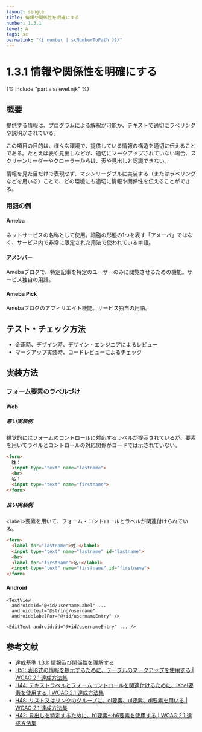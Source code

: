 ```yaml
---
layout: single
title: 情報や関係性を明確にする
number: 1.3.1
level: A
tags: sc
permalink: "{{ number | scNumberToPath }}/"
---
```


# 1.3.1 情報や関係性を明確にする

{% include "partials/level.njk" %}

## 概要

提供する情報は、プログラムによる解釈が可能か、テキストで適切にラベリングや説明がされている。

この項目の目的は、様々な環境で、提供している情報の構造を適切に伝えることである。たとえば表や見出しなどが、適切にマークアップされていない場合、スクリーンリーダーやクローラーからは、表や見出しと認識できない。

情報を見た目だけで表現せず、マシンリーダブルに実装する（またはラベリングなどを用いる）ことで、どの環境にも適切に情報や関係性を伝えることができる。

### 用語の例

#### Ameba

ネットサービスの名称として使用。細胞の形態の1つを表す「アメーバ」ではなく、サービス内で非常に限定された用法で使われている単語。

#### アメンバー

Amebaブログで、特定記事を特定のユーザーのみに閲覧させるための機能。サービス独自の用語。

#### Ameba Pick

Amebaブログのアフィリエイト機能。サービス独自の用語。

## テスト・チェック方法

- 企画時、デザイン時、デザイン・エンジニアによるレビュー
- マークアップ実装時、コードレビューによるチェック

## 実装方法

### フォーム要素のラベルづけ

#### Web

##### 悪い実装例

視覚的にはフォームのコントロールに対応するラベルが提示されているが、要素を用いてラベルとコントロールの対応関係がコードでは示されていない。

```html
<form>
  姓：
  <input type="text" name="lastname">
  <br>
  名：
  <input type="text" name="firstname">
</form>
```

##### 良い実装例

`<label>`要素を用いて、フォーム・コントロールとラベルが関連付けられている。

```html
<form>
  <label for="lastname">姓:</label>
  <input type="text" name="lastname" id="lastname">
  <br>
  <label for="firstname">名:</label>
  <input type="text" name="firstname" id="firstname">
</form>
```

#### Android

```
<TextView
  android:id="@+id/usernameLabel" ...
  android:text="@string/username"
  android:labelFor="@+id/usernameEntry" />

<EditText android:id="@+id/usernameEntry" ... />
```

## 参考文献

- [達成基準 1.3.1: 情報及び関係性を理解する](https://waic.jp/docs/WCAG21/Understanding/info-and-relationships.html)
- [H51: 表形式の情報を提示するために、テーブルのマークアップを使用する | WCAG 2.1 達成方法集](https://waic.jp/docs/WCAG21/Techniques/html/H51)
- [H44: テキストラベルとフォームコントロールを関連付けるために、label要素を使用する | WCAG 2.1 達成方法集](https://waic.jp/docs/WCAG21/Techniques/html/H44)
- [H48: リスト又はリンクのグループに、ol要素、ul要素、dl要素を用いる | WCAG 2.1 達成方法集](https://waic.jp/docs/WCAG21/Techniques/html/H48)
- [H42: 見出しを特定するために、h1要素～h6要素を使用する | WCAG 2.1 達成方法集](https://waic.jp/docs/WCAG21/Techniques/html/H42)
